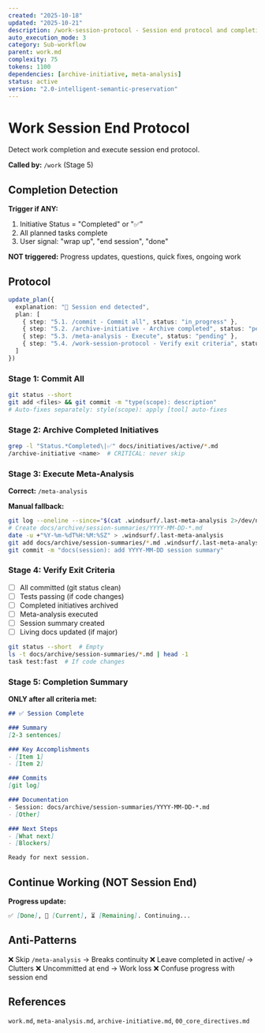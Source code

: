 ```yaml
---
created: "2025-10-18"
updated: "2025-10-21"
description: /work-session-protocol - Session end protocol and completion detection
auto_execution_mode: 3
category: Sub-workflow
parent: work.md
complexity: 75
tokens: 1100
dependencies: [archive-initiative, meta-analysis]
status: active
version: "2.0-intelligent-semantic-preservation"
---
```


# Work Session End Protocol

Detect work completion and execute session end protocol.

**Called by:** `/work` (Stage 5)

## Completion Detection

**Trigger if ANY:**

1. Initiative Status = "Completed" or "✅"
2. All planned tasks complete
3. User signal: "wrap up", "end session", "done"

**NOT triggered:** Progress updates, questions, quick fixes, ongoing work

## Protocol

```typescript
update_plan({
  explanation: "🏁 Session end detected",
  plan: [
    { step: "5.1. /commit - Commit all", status: "in_progress" },
    { step: "5.2. /archive-initiative - Archive completed", status: "pending" },
    { step: "5.3. /meta-analysis - Execute", status: "pending" },
    { step: "5.4. /work-session-protocol - Verify exit criteria", status: "pending" }
  ]
})
```

### Stage 1: Commit All

```bash
git status --short
git add <files> && git commit -m "type(scope): description"
# Auto-fixes separately: style(scope): apply [tool] auto-fixes
```

### Stage 2: Archive Completed Initiatives

```bash
grep -l "Status.*Completed\|✅" docs/initiatives/active/*.md
/archive-initiative <name>  # CRITICAL: never skip
```

### Stage 3: Execute Meta-Analysis

**Correct:** `/meta-analysis`

**Manual fallback:**

```bash
git log --oneline --since="$(cat .windsurf/.last-meta-analysis 2>/dev/null || echo '24h ago')"
# Create docs/archive/session-summaries/YYYY-MM-DD-*.md
date -u +"%Y-%m-%dT%H:%M:%SZ" > .windsurf/.last-meta-analysis
git add docs/archive/session-summaries/*.md .windsurf/.last-meta-analysis
git commit -m "docs(session): add YYYY-MM-DD session summary"
```

### Stage 4: Verify Exit Criteria

- [ ] All committed (git status clean)
- [ ] Tests passing (if code changes)
- [ ] Completed initiatives archived
- [ ] Meta-analysis executed
- [ ] Session summary created
- [ ] Living docs updated (if major)

```bash
git status --short  # Empty
ls -t docs/archive/session-summaries/*.md | head -1
task test:fast  # If code changes
```

### Stage 5: Completion Summary

**ONLY after all criteria met:**

```markdown
## ✅ Session Complete

### Summary
[2-3 sentences]

### Key Accomplishments
- [Item 1]
- [Item 2]

### Commits
[git log]

### Documentation
- Session: docs/archive/session-summaries/YYYY-MM-DD-*.md
- [Other]

### Next Steps
- [What next]
- [Blockers]

Ready for next session.
```

## Continue Working (NOT Session End)

**Progress update:**

```markdown
✅ [Done], 🔄 [Current], ⏳ [Remaining]. Continuing...
```

## Anti-Patterns

❌ Skip `/meta-analysis` → Breaks continuity
❌ Leave completed in active/ → Clutters
❌ Uncommitted at end → Work loss
❌ Confuse progress with session end

## References

`work.md`, `meta-analysis.md`, `archive-initiative.md`, `00_core_directives.md`
